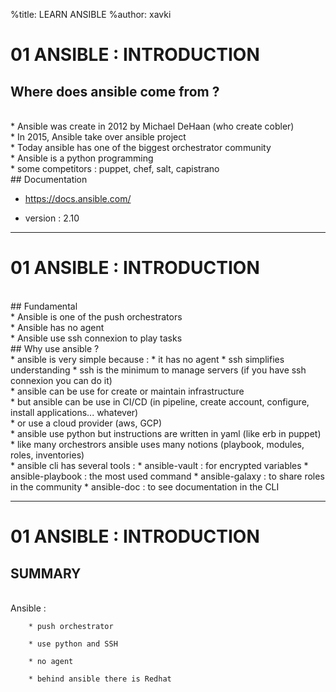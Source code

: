 %title: LEARN ANSIBLE
%author: xavki


# 01 ANSIBLE : INTRODUCTION


## Where does ansible come from ?

<br>
* Ansible was create in 2012 by Michael DeHaan (who create cobler)

<br>
* In 2015, Ansible take over ansible project

<br>
* Today ansible has one of the biggest orchestrator community

<br>
* Ansible is a python programming

<br>
* some competitors : puppet, chef, salt, capistrano

<br>
## Documentation

* https://docs.ansible.com/

* version : 2.10

------------------------------------------------------------------------------------------

# 01 ANSIBLE : INTRODUCTION


<br>
## Fundamental

<br>
* Ansible is one of the push orchestrators

<br>
* Ansible has no agent

<br>
* Ansible use ssh connexion to play tasks

<br>
## Why use ansible ?

<br>
* ansible is very simple because :
		* it has no agent
		* ssh simplifies understanding
		* ssh is the minimum to manage servers (if you have ssh connexion you can do it)

<br>
* ansible can be use for create or maintain infrastructure

<br>
* but ansible can be use in CI/CD (in pipeline, create account, configure, install applications... whatever)

<br>
* or use a cloud provider (aws, GCP)

<br>
* ansible use python but instructions are written in yaml (like erb in puppet)

<br>
* like many orchestrors ansible uses many notions (playbook, modules, roles, inventories)

<br>
* ansible cli has several tools :
		* ansible-vault : for encrypted variables
		* ansible-playbook : the most used command
		* ansible-galaxy : to share roles in the community
		* ansible-doc : to see documentation in the CLI

------------------------------------------------------------------------------------------

# 01 ANSIBLE : INTRODUCTION


## SUMMARY

<br>
Ansible :

		* push orchestrator

		* use python and SSH

		* no agent

		* behind ansible there is Redhat
